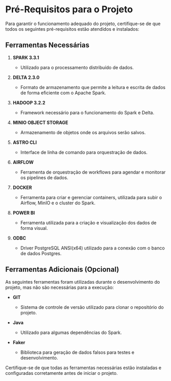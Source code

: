 # Pré-Requisitos para o Projeto

Para garantir o funcionamento adequado do projeto, certifique-se de que todos os seguintes pré-requisitos estão atendidos e instalados:

## Ferramentas Necessárias

1. **SPARK 3.3.1**
    - Utilizado para o processamento distribuído de dados.

2. **DELTA 2.3.0**
    - Formato de armazenamento que permite a leitura e escrita de dados de forma eficiente com o Apache Spark.

3. **HADOOP 3.2.2**
    - Framework necessário para o funcionamento do Spark e Delta.

4. **MINIO OBJECT STORAGE**
    - Armazenamento de objetos onde os arquivos serão salvos.

5. **ASTRO CLI**
    - Interface de linha de comando para orquestração de dados.

6. **AIRFLOW**
    - Ferramenta de orquestração de workflows para agendar e monitorar os pipelines de dados.

7. **DOCKER**
    - Ferramenta para criar e gerenciar containers, utilizada para subir o Airflow, MinIO e o cluster do Spark.

8. **POWER BI**
    - Ferramenta utilizada para a criação e visualização dos dados de forma visual.

9. **ODBC**
    - Driver PostgreSQL ANSI(x64) utilizado para a conexão com o banco de dados Postgres.



## Ferramentas Adicionais (Opcional)

As seguintes ferramentas foram utilizadas durante o desenvolvimento do projeto, mas não são necessárias para a execução:

- **GIT**
    - Sistema de controle de versão utilizado para clonar o repositório do projeto.

- **Java**
    - Utilizado para algumas dependências do Spark.

- **Faker**
    - Biblioteca para geração de dados falsos para testes e desenvolvimento.

Certifique-se de que todas as ferramentas necessárias estão instaladas e configuradas corretamente antes de iniciar o projeto.
